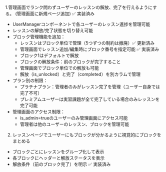 1.管理画面でランク問わずユーザーのレッスンの解放、完了を行えるようにする。
(管理画面に新規ページ追加) ✅ 実装済み
- UserManagerコンポーネントで各ユーザーのレッスン進捗を管理可能
- レッスンの解放/完了状態を切り替え可能
- ブロック管理機能を追加：
  - レッスンはブロック単位で管理（5つずつの制約は撤廃）✅ 更新済み
  - 管理画面でレッスン追加/編集時にブロック番号を指定可能 ✅ 実装済み
  - ブロック1はデフォルトで解放
  - ブロックの解放条件：前のブロックが完了すること
  - 管理画面でブロック単位での解放も可能
  - 解放（is_unlocked）と完了（completed）を別カラムで管理
- プラン別の制限：
  - プラチナプラン：管理者のみがレッスン完了を管理（ユーザー自身では完了不可）
  - プレミアムユーザーは実習課題が全て完了している場合のみレッスンを完了可能
- 管理画面のアクセス制限：
  - is_admin=trueのユーザーのみ管理画面にアクセス可能
  - 管理者は他のユーザーのレッスン、ブロックを管理可能

2. レッスンページでユーザーにもブロックが分かるように視覚的にブロックをまとめる
  - ブロックごとにレッスンをグループ化して表示
  - 各ブロックにヘッダーと解放ステータスを表示
  - 解放条件（前のブロック完了）を明示
  ✅ 実装済み


